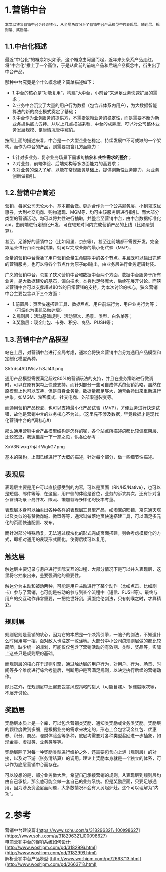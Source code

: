 # 1.营销中台

```
本文以狭义营销中台为讨论核心，从全局角度分析了营销中台产品模型中的表现层、触达层、规则层、奖励层。
```

## 1.1.中台化概述

最近“中台化”的概念如火如荼，这个概念由阿里而起，近年来头条系产品走红，将“中台化”推上了一个高位，于是从此前的前端产品和后端产品概念中，衍生出了中台产品。

那种中台究竟是个什么概念呢？简单描述如下：

* 1.中台的核心是“功能复用”，构建“大中台，小前台”来满足业务快速扩展的需求；
* 2.业务中台沉淀了大量的用户行为数据（包含非体系内用户），为大数据智能算法的新的商业模式奠定了基础；
* 3.中台作为业务服务的提供方，不需要依赖业务的稳定性，而是需要不断为新业务提供能力支持。从以上几点描述来看，中台的成熟度，可以对公司整体业务发展规模、健康情况管中窥豹。

按照上面的描述来看，中台是一个大型企业在稳定、持续发展中不可或缺的一个架构。而作为中台的产品，则需要包含几方面能力：

* 1.针对多业务、复杂业务场景下需求的抽象和**共性需求的整合**；
* 2.对业务、前端体验、后端架构等多方面能力的高要求；
* 3.对业务的深入了解，以能在常规服务基础上，提供创新性业务能力，为业务创新做指引。

## 1.2.营销中台简述

营销，每家公司无论大小，基本都会做。更适合作为一个公共服务层，小到领取优惠券，大到社交电商、购物返现、MGM等，均可由该服务层进行指引。而大部分类型的营销活动，均可以将共性进行抽取，并整合至营销中台，由中台数据标准化api，由前端进行定制化开发，可在较短时间内完成营销产品的上线（比如聚划算）。

甚至，足够好的营销中台（比如阿里、京东等），甚至连前端都不需要开发，完全靠运营进行页面元素拼接，就可以完成业务的最小化试验（MVP）。

全量的营销中台囊括了用户营销全量生命周期中的各个节点。并且既可以输出完整的营销服务，也可以将各个节点作为原子api输出，由业务层进行业务逻辑封装。

广义的营销中台，包含了狭义营销中台和数据中台两个方面，数据中台服务于所有业务，是大数据建设的基石，偏向技术，本身也足够庞大，后续在展开讨论。而狭义营销中台可以支撑超过80%的日常营销的支持，为本次讨论的核心，狭义营销中台主要包含以下三个方面：

* 1.前置层：页面快速搭建工具、数据埋点、用户前端行为、用户业务行为等；（可细化为表现及触达层）
* 2.规则层：活动基础规则、活动限次、场景、类型、白名单等；
* 3.奖励层：现金红包、卡券、积分、商品、PUSH等；

## 1.3.营销中台产品模型
站在上层，对营销中台进行全局考虑，通常会将狭义营销中台分为通用产品模型和定制化模型两种。

S5frds4AtUWsvTvSJl43.png

通用产品模型需要满足超过80%的营销玩法的支持，并且在业务策略进行微调时，可以在原有架构上快速支持。而针对部分一些可自成体系的营销策略，虽然在原模型上也可以支持，但是自身业务量、数据量都足够大，通常会拎出来重新进行抽象。如MGM、淘客模式、社交电商、外部渠道裂变等。

而通用营销产品模型，也可以支持最小化产品试验（MVP），方便业务进行快速试错，故他是营销中台的业务核心不为过。（这里先不涉及数据，毕竟数据才是现代化营销中台的#真核心#）

那么通用营销中台产品模型结构是怎样的呢，各个站点所描述的都比较偏框架层、比较宽泛，我这里提一下一家之见，供各位参考：

XxV3NIwxq7njJrhWgkG7.png

基本的架构，上图已经进行了大概的描述，针对每个部分，做一些细节性描述。

## 表现层
表现层主要是用户可以直接感受到的内容，可以是页面（RN/H5/Native），也可以是短信、邮件等等，在这里，用户侧的体验是首位，业务的诉求其次，还有针对复杂营销场景下高并发、限流、懒加载等多样化的技术考量。

表现层本身可以抽象出各种各样的表现层工具型产品，如淘宝的旺铺、京东通天塔以及类似的有赞微商城、微盟等等，通常叫做落地页快速搭建工具，可以满足多元化的页面快速配置、发布。

而针对部分特殊场景，无法通过模块化的形式完成页面搭建，则会考虑模板化的方式，即相对通用的展现形式固化，使得后续可以复用。

## 触达层
触达层主要记录与用户进行实际交互的过程，大部分情况下是可以并入表现层，这里将它抽象出来，是要强调他的重要性。

触达分为主动和被动两种，可能是用户主动进行了某个动作（比如点击、比如刷卡）参与了营销，也可能是被动的参与到某个流程中（短信、PUSH等）。最终与用户的交互动作非常重要，一把绝世好剑，满腹绝伦剑法，只有刺喉之时，才算精彩。

## 规则层
规则层则是营销的核心，因为它的本质是一个决策引擎，一脑子的剑法，不知道什么时候用哪一招，面对敌人也注定一败涂地。大部分中小公司的规则层做的都比较简陋，缺少统一的规划，可能仅仅包含了营销活动的有效期、类型、奖品等，实际上这些只是规则层的基础。

而规则层的核心在于规则引擎，通过触达层的用户行为，对用户、行为、场景、时间等多个维度进行综合考量后，判断用户是否满足规则，以决定执行后续的营销动作。

除此之外，在规则层中还需要包含风控策略的接入（可能自建）、多维度限次等，不展开讨论。


## 奖励层
奖励层本质上是一个库，可以包含营销类奖励、通知类奖励或业务类奖励。奖励层的颗粒度做到多细，是根据业务的需求来决定的，形态上会包含现金红包、优惠券、积分、商品、理财体验金等多种，底层均需要对各种类型奖励进一步抽象，如现金类、虚拟类、业务类等等。

奖励层除了对每一种奖励类型进行维护之外，还需要包含向上游（规则层）的对接，以及对下游（账务清结算）的调用。理论上奖励本身就是一个独立的体系，可以作为底层营销中台而存在。

可以设想的是，部分业务做大后，希望自己承接营销的规则，从表现层到规则层均由自己承接，那么他可能会做一套自己的业务系统。但是奖励层面，只要足够通用，因为涉及资金层面问题，大多数情况不会有人另起炉灶。这个可以理解为“内功”。

# 2.参考

营销中台建设篇:[https://www.sohu.com/a/318296321\_100098627](https://www.sohu.com/a/318296321_100098627)  
电商营销中台的促销系统如何设计:[http://www.woshipm.com/pd/3182996.html](http://www.woshipm.com/pd/3182996.html)  
解析营销中台产品模型:[http://www.woshipm.com/pd/2663713.html](http://www.woshipm.com/pd/2663713.html)

